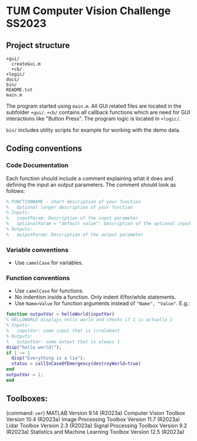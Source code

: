 # TUM Computer Vision Challenge SS2023

## Project structure

```
+gui/
  createGui.m
  +cb/
+logic/
docs/
bin/
README.txt
main.m
```

The program started using `main.m`. All GUI related files are located in the subfolder `+gui/`. `+cb/` contains all callback functions which are need for GUI interactions like "Button Press". The program logic is located in `+logic/`.

`bin/` includes utility scripts for example for working with the demo data.


## Coding conventions

### Code Documentation

Each function should include a comment explaining what it does and defining the input an output parameters. The comment should look as follows:

```matlab
% FUNCTIONNAME - short description of your function
%   Optional longer description of your function
% Inputs:
%   inputParam: Description of the input parameter
%   optionalParam = "default value": Description of the optional input parameter
% Outputs:
%   outputParam: Description of the output parameter
```

### Variable conventions
- Use `camelCase` for variables.

### Function conventions

- Use `camelCase` for functions.
- No indention inside a function. Only indent if/for/while statements. 
- Use `Name=Value` for function arguments instead of `"Name", "Value"`. E.g.:
```matlab
function outputVar = helloWorld(inputVar)
% HELLOWORLD displays hello world and checks if 1 is actually 1
% Inputs:
%   inputVar: some input that is irrelebant
% Outputs:
%   outputVar: some output that is always 1
disp("hello world!");
if 1 ~= 1
  disp("Everything is a lie");
  status = callInCaseOfEmergency(destroyWorld=true)
end
outputVar = 1;
end
```

## Toolboxes:
(command: `ver`)
MATLAB                                                Version 9.14        (R2023a)
Computer Vision Toolbox                               Version 10.4        (R2023a)
Image Processing Toolbox                              Version 11.7        (R2023a)
Lidar Toolbox                                         Version 2.3         (R2023a)
Signal Processing Toolbox                             Version 9.2         (R2023a)
Statistics and Machine Learning Toolbox               Version 12.5        (R2023a)
